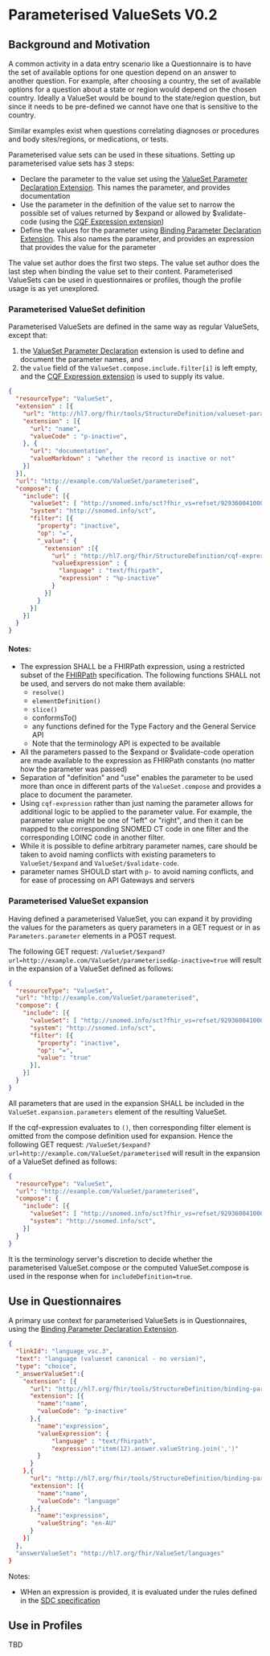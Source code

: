 
# Parameterised ValueSets V0.2

## Background and Motivation

A common activity in a data entry scenario like a Questionnaire is to have the set of available options for one question depend on an answer to another question.
For example, after choosing a country, the set of available options for a question about a state or region would depend on the chosen country.
Ideally a ValueSet would be bound to the state/region question, but since it needs to be pre-defined we cannot have one that is sensitive to the country.

Similar examples exist when questions correlating diagnoses or procedures and body sites/regions, or medications, or tests.

Parameterised value sets can be used in these situations. Setting up parameterised value sets has 3 steps:

* Declare the parameter to the value set using the [ValueSet Parameter Declaration Extension](StructureDefinition-valueset-parameter.html). This names the parameter, and provides documentation
* Use the parameter in the definition of the value set to narrow the possible set of values returned by $expand or allowed by $validate-code (using the [CQF Expression extension](https://hl7.org/fhir/extensions/StructureDefinition-cqf-expression.html))
* Define the values for the parameter using [Binding Parameter Declaration Extension](StructureDefinition-binding-parameter.html). This also names the parameter, and provides an expression that provides the value for the parameter

The value set author does the first two steps. The value set author does the last step when binding the value set to their content. Parameterised ValueSets 
can be used in questionnaires or profiles, though the profile usage is as yet unexplored.

### Parameterised ValueSet definition

Parameterised ValueSets are defined in the same way as regular ValueSets, except that:
1. the [ValueSet Parameter Declaration](StructureDefinition-valueset-parameter.html) extension is used to define and document the parameter names, and
2. the `value` field of the `ValueSet.compose.include.filter[i]` is left empty, and the [CQF Expression extension](https://hl7.org/fhir/extensions/StructureDefinition-cqf-expression.html) is used to supply its value.

```json
{
  "resourceType": "ValueSet",
  "extension" : [{
    "url": "http://hl7.org/fhir/tools/StructureDefinition/valueset-parameter",
    "extension" : [{
      "url": "name",
      "valueCode" : "p-inactive",
    }, {
      "url": "documentation",
      "valueMarkdown" : "whether the record is inactive or not"
    }]
  }],
  "url": "http://example.com/ValueSet/parameterised",
  "compose": {
    "include": [{
      "valueSet": [ "http://snomed.info/sct?fhir_vs=refset/929360041000036105" ],
      "system": "http://snomed.info/sct",
      "filter": [{
        "property": "inactive",
        "op": "=",
        "_value": {
          "extension" :[{
            "url" : "http://hl7.org/fhir/StructureDefinition/cqf-expression",
            "valueExpression" : {
              "language" : "text/fhirpath",
              "expression" : "%p-inactive"
            }
          }]
        }
      }]
    }]
  }
}
```

#### Notes:
* The expression SHALL be a FHIRPath expression, using a restricted subset of the [FHIRPath](http://hl7.org/fhir/fhirpath.html) specification. The following functions SHALL not be used, and servers do not make them available:
  * `resolve()`
  * `elementDefinition()`
  * `slice()`
  * conformsTo()
  * any functions defined for the Type Factory and the General Service API
  * Note that the terminology API is expected to be available
* All the parameters passed to the $expand or $validate-code operation are made available to the expression as FHIRPath constants (no matter how the parameter was passed)
* Separation of "definition" and "use" enables the parameter to be used more than once in different parts of the `ValueSet.compose` and provides a place to document the parameter.
* Using `cqf-expression` rather than just naming the parameter allows for additional logic to be applied to the parameter value. For example, the parameter value might be one of "left" or "right", and then it can be mapped to the corresponding SNOMED CT code in one filter and the corresponding LOINC code in another filter.
* While it is possible to define arbitrary parameter names, care should be taken to avoid naming conflicts with existing parameters to `ValueSet/$expand` and `ValueSet/$validate-code`.
* parameter names SHOULD start with  `p-` to avoid naming conflicts, and for ease of processing on API Gateways and servers

### Parameterised ValueSet expansion

Having defined a parameterised ValueSet, you can expand it by providing the values for the parameters as query parameters in a GET request or in as `Parameters.parameter` elements in a POST request.

The following GET request:
`/ValueSet/$expand?url=http://example.com/ValueSet/parameterised&p-inactive=true`
will result in the expansion of a ValueSet defined as follows:
```json
{
  "resourceType": "ValueSet",
  "url": "http://example.com/ValueSet/parameterised",
  "compose": {
    "include": [{
      "valueSet": [ "http://snomed.info/sct?fhir_vs=refset/929360041000036105" ],
      "system": "http://snomed.info/sct",
      "filter": [{
        "property": "inactive",
        "op": "=",
        "value": "true"
      }],
    }]
  }
}
```

All parameters that are used in the expansion SHALL be included in the `ValueSet.expansion.parameters` element of the resulting ValueSet.

If the cqf-expression evaluates to `()`, then corresponding filter element is omitted from the compose definition used for expansion.
Hence the following GET request:
`/ValueSet/$expand?url=http://example.com/ValueSet/parameterised`
will result in the expansion of a ValueSet defined as follows:
```json
{
  "resourceType": "ValueSet",
  "url": "http://example.com/ValueSet/parameterised",
  "compose": {
    "include": [{
      "valueSet": [ "http://snomed.info/sct?fhir_vs=refset/929360041000036105" ],
      "system": "http://snomed.info/sct",
    }]
  }
}
```

It is the terminology server's discretion to decide whether the parameterised ValueSet.compose or the computed ValueSet.compose is used in the response when for `includeDefinition=true`.


## Use in Questionnaires

A primary use context for parameterised ValueSets is in Questionnaires, using the  [Binding Parameter Declaration Extension](StructureDefinition-binding-parameter.html).

```json
{
  "linkId": "language_vsc.3",
  "text": "language (valueset canonical - no version)",
  "type": "choice",
  "_answerValueSet":{
    "extension": [{
      "url": "http://hl7.org/fhir/tools/StructureDefinition/binding-parameter",
      "extension": [{
        "name":"name",
        "valueCode": "p-inactive"            
      },{
        "name":"expression",
        "valueExpression": {
            "language" : "text/fhirpath",
            "expression":"item(12).answer.valueString.join(',')"              
        }
      }
    },{
      "url": "http://hl7.org/fhir/tools/StructureDefinition/binding-parameter",
      "extension": [{
        "name":"name",
        "valueCode": "language"            
      },{
        "name":"expression",
        "valueString": "en-AU"
      }
    }]
  },
  "answerValueSet": "http://hl7.org/fhir/ValueSet/languages"
}
```

Notes:
* WHen an expression is provided, it is evaluated under the rules defined in the [SDC specification](https://build.fhir.org/ig/HL7/sdc/behavior.html)

## Use in Profiles

TBD
